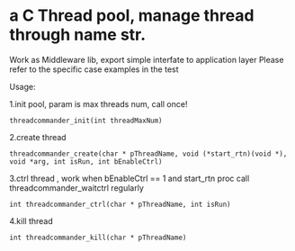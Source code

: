 # a C Thread pool, manage thread through name str.

Work as Middleware lib, export simple interfate to application layer
Please refer to the specific case examples in the test



Usage:

1.init pool, param is max threads num, call once!

    threadcommander_init(int threadMaxNum)
  
2.create thread

    threadcommander_create(char * pThreadName, void (*start_rtn)(void *), void *arg, int isRun, int bEnableCtrl)
  
3.ctrl thread , work when bEnableCtrl == 1 and start_rtn proc call threadcommander_waitctrl regularly

    int threadcommander_ctrl(char * pThreadName, int isRun)
  
4.kill thread

    int threadcommander_kill(char * pThreadName)
  
  
